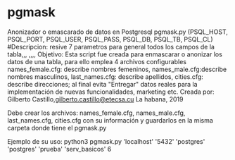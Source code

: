 # pgmask
Anonizador o emascarado de datos en Postgresql
pgmask.py (PSQL_HOST, PSQL_PORT, PSQL_USER, PSQL_PASS, PSQL_DB, PSQL_TB, PSQL_CL)
#Descripcion: resive 7 parametros para general todos los campos de la tabla,<nombre o ip host>,<puerto>, <usuario>,<password>,<nombre baseDato>,<nombre Tabla>,<cantidad filas a procesar>
Objetivo: Esta script fue creada para enmascarar o anonizar los datos de una tabla, para ello emplea 4 archivos configurables
   names_female.cfg: describe nombres femeninos, names_male.cfg:describe nombres masculinos, last_names.cfg: describe apellidos, 
   cities.cfg: describe direcciones; al final evita "Entregar" datos reales para la implementación de nuevas funcionalidades, marketing etc.
Creada por: Gilberto Castillo,<gilberto.castillo@etecsa.cu> La habana, 2019

Debe crear los archivos: names_female.cfg, names_male.cfg, last_names.cfg, cities.cfg con su información y guardarlos en la misma carpeta donde tiene el pgmask.py

  Ejemplo de su uso: 
  python3 pgmask.py 'localhost' '5432' 'postgres' 'postgres' 'prueba' 'serv_basicos' 6
  
